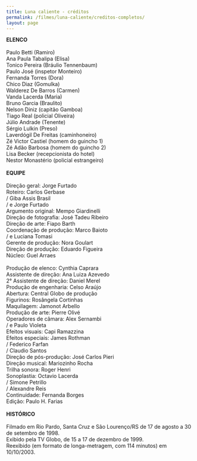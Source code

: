 ```yaml
---
title: Luna caliente - créditos
permalink: /filmes/luna-caliente/creditos-completos/
layout: page
---
```

**ELENCO**\
\
Paulo Betti (Ramiro)\
Ana Paula Tabalipa (Elisa)\
Tonico Pereira (Bráulio Tennenbaum)\
Paulo José (inspetor Monteiro)\
Fernanda Torres (Dora)\
Chico Diaz (Gomulka)\
Walderez De Barros (Carmen)\
Vanda Lacerda (Maria)\
Bruno Garcia (Braulito)\
Nelson Diniz (capitão Gamboa)\
Tiago Real (policial Oliveira)\
Júlio Andrade (Tenente)\
Sérgio Lulkin (Preso)\
Laverdógil De Freitas (caminhoneiro)\
Zé Victor Castiel (homem do guincho 1)\
Zé Adão Barbosa (homem do guincho 2)\
Lisa Becker (recepcionista do hotel)\
Nestor Monastério (policial estrangeiro)\
\
**EQUIPE**\
\
Direção geral: Jorge Furtado\
Roteiro: Carlos Gerbase\
/ Giba Assis Brasil\
/ e Jorge Furtado\
Argumento original: Mempo Giardinelli\
Direção de fotografia: José Tadeu Ribeiro\
Direção de arte: Fiapo Barth\
Coordenação de produção: Marco Baioto\
/ e Luciana Tomasi\
Gerente de produção: Nora Goulart\
Direção de produção: Eduardo Figueira\
Núcleo: Guel Arraes\
\
Produção de elenco: Cynthia Caprara\
Assistente de direção: Ana Luiza Azevedo\
2° Assistente de direção: Daniel Merel\
Produção de engenharia: Celso Araújo\
Abertura: Central Globo de produção\
Figurinos: Rosângela Cortinhas\
Maquilagem: Jamonot Arbello\
Produção de arte: Pierre Olivé\
Operadores de câmara: Alex Sernambi\
/ e Paulo Violeta\
Efeitos visuais: Capi Ramazzina\
Efeitos especiais: James Rothman\
/ Federico Farfan\
/ Claudio Santos\
Direção de pós-produção: José Carlos Pieri\
Direção musical: Mariozinho Rocha\
Trilha sonora: Roger Henri\
Sonoplastia: Octavio Lacerda\
/ Simone Petrillo\
/ Alexandre Reis\
Continuidade: Fernanda Borges\
Edição: Paulo H. Farias\
\
**HISTÓRICO**\
\
Filmado em Rio Pardo, Santa Cruz e São Lourenço/RS de 17 de agosto a 30 de setembro de 1998.\
Exibido pela TV Globo, de 15 a 17 de dezembro de 1999.\
Reexibido (em formato de longa-metragem, com 114 minutos) em 10/10/2003.